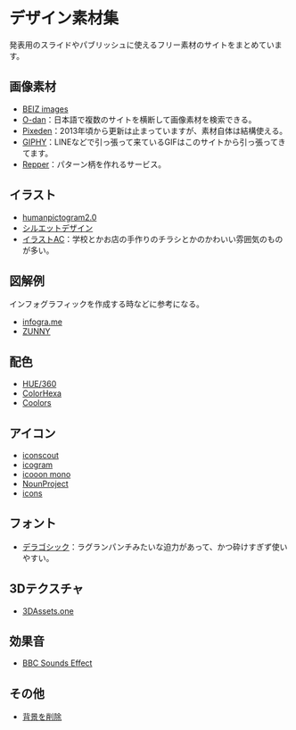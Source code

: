 # デザイン素材集
発表用のスライドやパブリッシュに使えるフリー素材のサイトをまとめています。

## 画像素材
* [BEIZ images](https://www.beiz.jp/)
* [O-dan](https://o-dan.net/ja/)：日本語で複数のサイトを横断して画像素材を検索できる。
* [Pixeden](https://www.pixeden.com/)：2013年頃から更新は止まっていますが、素材自体は結構使える。
* [GIPHY](https://giphy.com/)：LINEなどで引っ張って来ているGIFはこのサイトから引っ張ってきてます。
* [Repper](https://repper.app/)：パターン柄を作れるサービス。

## イラスト
* [humanpictogram2.0](http://pictogram2.com/)
* [シルエットデザイン](https://kage-design.com/)
* [イラストAC](https://www.ac-illust.com/)：学校とかお店の手作りのチラシとかのかわいい雰囲気のものが多い。

## 図解例
インフォグラフィックを作成する時などに参考になる。
* [infogra.me](https://infogra.me/ja/infographics/staff_picks)
* [ZUNNY](https://zunny.jp/)


## 配色
* [HUE/360](https://hue360.herokuapp.com/)
* [ColorHexa](https://www.colorhexa.com/)
* [Coolors](https://coolors.co/)

## アイコン
* [iconscout](https://iconscout.com/)
* [icogram](https://icograms.com/icograms-designer.php)
* [icooon mono](https://icooon-mono.com/)
* [NounProject](https://thenounproject.com/)
* [icons](https://icons8.jp/icons)

## フォント
* [デラゴシック](https://github.com/syakuzen/DelaGothic)：ラグランパンチみたいな迫力があって、かつ砕けすぎず使いやすい。

## 3Dテクスチャ
* [3DAssets.one](https://www.3dassets.one/)

## 効果音
* [BBC Sounds Effect](http://bbcsfx.acropolis.org.uk/)

## その他
* [背景を削除](https://www.remove.bg/ja)
